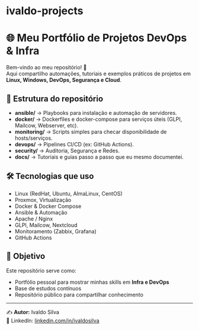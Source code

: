 # ivaldo-projects

# 🌐 Meu Portfólio de Projetos DevOps & Infra

Bem-vindo ao meu repositório! 🚀  
Aqui compartilho automações, tutoriais e exemplos práticos de projetos em **Linux, Windows, DevOps, Segurança e Cloud**.

## 📂 Estrutura do repositório

- **ansible/** → Playbooks para instalação e automação de servidores.
- **docker/** → Dockerfiles e docker-compose para serviços úteis (GLPI, Mailcow, Webserver, etc).
- **monitoring/** → Scripts simples para checar disponibilidade de hosts/serviços.
- **devops/** → Pipelines CI/CD (ex: GitHub Actions).
- **security/** →  Auditoria, Segurança e Redes.
- **docs/** → Tutoriais e guias passo a passo que eu mesmo documentei.

## 🛠 Tecnologias que uso

- Linux (RedHat, Ubuntu, AlmaLinux, CentOS)
- Proxmox, Virtualização
- Docker & Docker Compose
- Ansible & Automação
- Apache / Nginx
- GLPI, Mailcow, Nextcloud
- Monitoramento (Zabbix, Grafana)
- GitHub Actions

## 📌 Objetivo

Este repositório serve como:
- Portfólio pessoal para mostrar minhas skills em **Infra e DevOps**
- Base de estudos contínuos
- Repositório público para compartilhar conhecimento

---
✍️ **Autor:** Ivaldo Silva  
🔗 LinkedIn: [linkedin.com/in/ivaldosilva](https://linkedin.com/in/ivaldosilva)  
